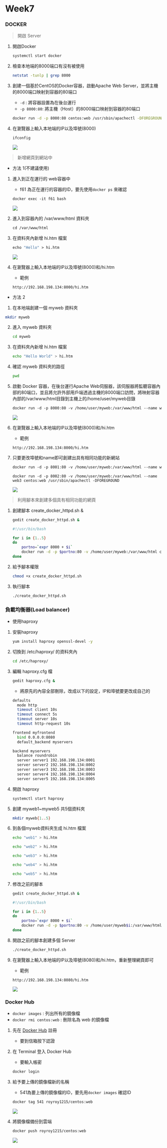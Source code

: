 # Week7



### DOCKER

> 開啟 Server

1. 開啟Docker

   ```sh
   systemctl start docker
   ```

2. 檢查本地端的8000端口有沒有被使用

   ```sh
   netstat -tunlp | grep 8000
   ```

3. 創建一個基於CentOS的Docker容器，啟動Apache Web Server，並將主機的8000端口映射到容器的80端口

   * `-d` : 將容器設置為在後台運行
   * `-p 8000:80`: 將主機（Host）的8000端口映射到容器的80端口

   ```sh
   docker run -d -p 8000:80 centos:web /usr/sbin/apachectl -DFOREGROUND
   ```

4. 在瀏覽器上輸入本地端的IP以及埠號(8000)

   ```sh
   ifconfig
   ```

   ![](https://github.com/Roy-Roo/Note/blob/main/111-2Linux%E7%B3%BB%E7%B5%B1%E8%87%AA%E5%8B%95%E5%8C%96%E9%81%8B%E7%B6%AD/note/picture/week7/dockerserver-1.jpg)

> 新增網頁到網站中

* 方法 1(不建議使用)

1. 進入到正在運行的 web容器中

   * f61 為正在運行的容器的ID，要先使用`docker ps` 來確認

   ```dockerfile
   docker exec -it f61 bash
   ```

   ![](https://github.com/Roy-Roo/Note/blob/main/111-2Linux%E7%B3%BB%E7%B5%B1%E8%87%AA%E5%8B%95%E5%8C%96%E9%81%8B%E7%B6%AD/note/picture/week7/dockerserver-2.jpg)

2. 進入到容器內的 /var/www/html 資料夾

   ```dockerfile
   cd /var/www/html 
   ```

3. 在資料夾內新增 hi.htm 檔案

   ```dockerfile
   echo "Hello" > hi.htm
   ```

   ![](https://github.com/Roy-Roo/Note/blob/main/111-2Linux%E7%B3%BB%E7%B5%B1%E8%87%AA%E5%8B%95%E5%8C%96%E9%81%8B%E7%B6%AD/note/picture/week7/dockerserver-3.jpg)

4. 在瀏覽器上輸入本地端的IP以及埠號(8000)和/hi.htm

   * 範例

   ```
   http://192.168.198.134:8000/hi.htm 
   ```

* 方法 2

1.  在本地端創建一個 myweb 資料夾

   ```sh
   mkdir myweb
   ```

2. 進入 myweb 資料夾

   ```sh
   cd myweb
   ```

3. 在資料夾內新增 hi.htm 檔案

   ```sh
   echo "Hello World" > hi.htm
   ```

4. 確認 myweb 資料夾的路徑

   ```sh
   pwd
   ```

5. 啟動 Docker 容器，在後台運行Apache Web伺服器，該伺服器將監聽容器內部的80端口，並且將允許外部用戶端透過主機的8000端口訪問，將映射容器內部的/var/www/html目錄到主機上的/home/user/myweb目錄

   ```dockerfile
   docker run -d -p 8000:80 -v /home/user/myweb:/var/www/html --name web1 centos:web /usr/sbin/apachectl -DFOREGROUND
   ```

   ![](https://github.com/Roy-Roo/Note/blob/main/111-2Linux%E7%B3%BB%E7%B5%B1%E8%87%AA%E5%8B%95%E5%8C%96%E9%81%8B%E7%B6%AD/note/picture/week7/dockerserver-4.jpg)

6. 在瀏覽器上輸入本地端的IP以及埠號(8000)和/hi.htm

   * 範例

   ```
   http://192.168.198.134:8000/hi.htm 
   ```

7. 只要更改埠號和name即可創建出具有相同功能的新網站

   ```dockerfile
   docker run -d -p 8001:80 -v /home/user/myweb:/var/www/html --name web2 centos:web /usr/sbin/apachectl -DFOREGROUND
   ```

   ```
   docker run -d -p 8002:80 -v /home/user/myweb:/var/www/html --name web3 centos:web /usr/sbin/apachectl -DFOREGROUND
   ```

   ![](https://github.com/Roy-Roo/Note/blob/main/111-2Linux%E7%B3%BB%E7%B5%B1%E8%87%AA%E5%8B%95%E5%8C%96%E9%81%8B%E7%B6%AD/note/picture/week7/dockerserver-5.jpg)

> 利用腳本來創建多個具有相同功能的網頁

1. 創建腳本 create_docker_httpd.sh &

   ```sh
   gedit create_docker_httpd.sh &
   ```

   ```sh
   #!/usr/bin/bash
   
   for i in {1..5}
   do
       portno=`expr 8000 + $i`
       docker run -d -p $portno:80 -v /home/user/myweb:/var/www/html centos:web /usr/sbin/apachectl -DFOREGROUND
   done
   ```

2. 給予腳本權限

   ```sh
   chmod +x create_docker_httpd.sh
   ```

3. 執行腳本

   ```sh
   ./create_docker_httpd.sh
   ```

### 負載均衡器(Load balancer)

* 使用haproxy

1. 安裝haproxy

   ```sh
   yum install haproxy openssl-devel -y
   ```

2. 切換到 /etc/haproxy/ 的資料夾內

   ```sh
   cd /etc/haproxy/ 
   ```

3. 編輯 haproxy.cfg 檔

   ```sh
   gedit haproxy.cfg &
   ```

   * 將原先的內容全部刪除，改成以下的設定，IP和埠號要更改成自己的

   ```sh
   defaults
     mode http
     timeout client 10s
     timeout connect 5s
     timeout server 10s
     timeout http-request 10s
   
   frontend myfrontend
     bind 0.0.0.0:8080
     default_backend myservers
   
   backend myservers
     balance roundrobin
     server server1 192.168.198.134:8001
     server server2 192.168.198.134:8002
     server server3 192.168.198.134:8003
     server server4 192.168.198.134:8004
     server server5 192.168.198.134:8005
   ```

4. 開啟 haproxy

   ```sh
   systemctl start haproxy
   ```

5. 創建 myweb1~myweb5 共5個資料夾

   ```sh
   mkdir myweb{1..5}
   ```

6. 到各個myweb資料夾生成 hi.htm 檔案

   ```sh
   echo "web1" > hi.htm
   ```

   ```sh
   echo "web2" > hi.htm
   ```

   ```sh
   echo "web3" > hi.htm
   ```

   ```sh
   echo "web4" > hi.htm
   ```

   ```sh
   echo "web5" > hi.htm
   ```

7. 修改之前的腳本

   ```sh
   gedit create_docker_httpd.sh &
   ```

   ```sh
   #!/usr/bin/bash
   
   for i in {1..5}
   do
       portno=`expr 8000 + $i`
       docker run -d -p $portno:80 -v /home/user/myweb$i:/var/www/html centos:web /usr/sbin/apachectl -DFOREGROUND
   done
   ```

8. 開啟之前的腳本創建多個 Server

   ```sh
   ./create_docker_httpd.sh
   ```

9. 在瀏覽器上輸入本地端的IP以及埠號(8080)和/hi.htm，重新整理網頁即可

   * 範例

   ```
   http://192.168.198.134:8080/hi.htm
   ```

   ![](https://github.com/Roy-Roo/Note/blob/main/111-2Linux%E7%B3%BB%E7%B5%B1%E8%87%AA%E5%8B%95%E5%8C%96%E9%81%8B%E7%B6%AD/note/picture/week7/dockerserver-6.jpg)

### Docker Hub

* `docker images` : 列出所有的鏡像檔
* `docker rmi centos:web` : 刪除名為 web 的鏡像檔

1. 先在 [Docker Hub](https://hub.docker.com/) 註冊

   * 要到信箱按下認證

2. 在 Terminal 登入 Docker Hub

   * 要輸入帳密

   ```dockerfile
   docker login
   ```

3. 給予要上傳的鏡像檔新的名稱

   * 541為要上傳的鏡像檔的ID，要先用`docker images` 確認ID

   ```dockerfile
   docker tag 541 royroy1215/centos:web
   ```

   ![](https://github.com/Roy-Roo/Note/blob/main/111-2Linux%E7%B3%BB%E7%B5%B1%E8%87%AA%E5%8B%95%E5%8C%96%E9%81%8B%E7%B6%AD/note/picture/week7/dockerserver-7.jpg)

4. 將鏡像檔備份到雲端

   ```dockerfile
   docker push royroy1215/centos:web
   ```

   ![](https://github.com/Roy-Roo/Note/blob/main/111-2Linux%E7%B3%BB%E7%B5%B1%E8%87%AA%E5%8B%95%E5%8C%96%E9%81%8B%E7%B6%AD/note/picture/week7/dockerserver-8.jpg)
